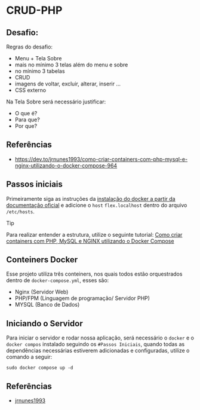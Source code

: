 # CRUD-PHP
## Desafio: 
Regras do desafio:
  - Menu + Tela Sobre
  - mais no mínimo 3 telas além do menu e sobre
  - no mínimo 3 tabelas
  - CRUD
  - imagens de voltar, excluir, alterar, inserir ...
  - CSS externo

Na Tela Sobre será necessário justificar: 
  - O que é?
  - Para que?
  - Por que?

## Referências
  - https://dev.to/jrnunes1993/como-criar-containers-com-php-mysql-e-nginx-utilizando-o-docker-compose-964

## Passos iniciais
Primeiramente siga as instruções da [instalação do docker a partir da documentação oficial](https://docs.docker.com/engine/install/) e adicione o `host` `flex.localhost` dentro do arquivo `/etc/hosts`.

> [!TIP]
> Para realizar entender a estrutura, utilize o seguinte tutorial: [Como criar containers com PHP, MySQL e NGINX utilizando o Docker Compose](https://dev.to/jrnunes1993/como-criar-containers-com-php-mysql-e-nginx-utilizando-o-docker-compose-964)

## Conteiners Docker
Esse projeto utiliza três conteiners, nos quais todos estão orquestrados dentro de `docker-compose.yml`, esses são:
  - Nginx (Servidor Web)
  - PHP/FPM (Linguagem de programação/ Servidor PHP)
  - MYSQL (Banco de Dados)


## Iniciando o Servidor
Para iniciar o servidor e rodar nossa aplicação, será necessário o `docker` e o `docker compos` instalado seguindo os `#Passos Iniciais`, quando todas as dependências necessárias estiverem adicionadas e configuradas, utilize o comando a seguir: 
```
sudo docker compose up -d
```

## Referências
- [jrnunes1993](https://dev.to/jrnunes1993/como-criar-containers-com-php-mysql-e-nginx-utilizando-o-docker-compose-964)
